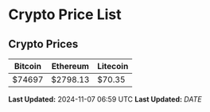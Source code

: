 # Crypto Price List

## Crypto Prices
| Bitcoin | Ethereum | Litecoin |
| ------- | -------- | -------- |
| $74697 | $2798.13 | $70.35 |
**Last Updated:** 2024-11-07 06:59 UTC
**Last Updated:** $DATE$
